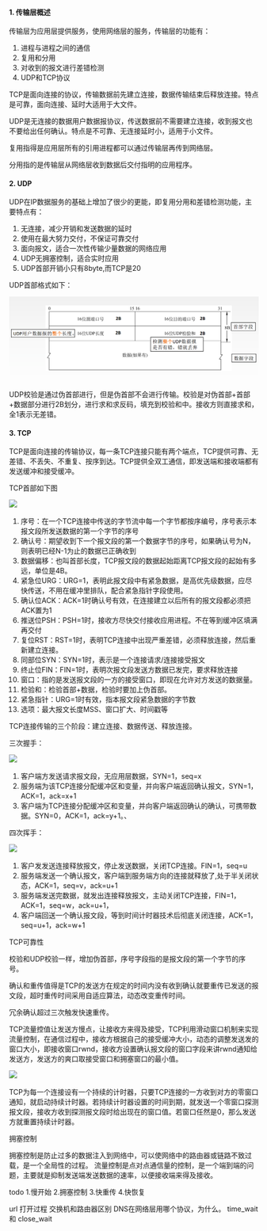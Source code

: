 #### 1. 传输层概述

传输层为应用层提供服务，使用网络层的服务，传输层的功能有：

1. 进程与进程之间的通信
2. 复用和分用
3. 对收到的报文进行差错检测
4. UDP和TCP协议

TCP是面向连接的协议，传输数据前先建立连接，数据传输结束后释放连接。特点是可靠，面向连接、延时大适用于大文件。

UDP是无连接的数据用户数据报协议，传送数据前不需要建立连接，收到报文也不要给出任何确认。特点是不可靠、无连接延时小，适用于小文件。

复用指得是应用层所有的引用进程都可以通过传输层再传到网络层。

分用指的是传输层从网络层收到数据后交付指明的应用程序。

#### 2. UDP

UDP在IP数据服务的基础上增加了很少的更能，即复用分用和差错检测功能，主要特点有：

1. 无连接，减少开销和发送数据的延时
2. 使用在最大努力交付，不保证可靠交付
3. 面向报文，适合一次性传输少量数据的网络应用
4. UDP无拥塞控制，适合实时应用
5. UDP首部开销小只有8byte,而TCP是20

UDP首部格式如下：

![](../Img/udp-head.png)

UDP校验是通过伪首部进行，但是伪首部不会进行传输。校验是对伪首部+首部+数据部分进行2B划分，进行求和求反码，填充到校验和中。接收方则直接求和，全1表示无差错。

#### 3. TCP

TCP是面向连接的传输协议，每一条TCP连接只能有两个端点，TCP提供可靠、无差错、不丢失、不重复、按序到达。TCP提供全双工通信，即发送端和接收端都有发送缓冲和接受缓冲。

TCP首部如下图

![](../Img/tcp-head.png)

1. 序号：在一个TCP连接中传送的字节流中每一个字节都按序编号，序号表示本报文段所发送数据的第一个字节的序号
2. 确认号：期望收到下一个报文段的第一个数据字节的序号，如果确认号为N，则表明已经N-1为止的数据已正确收到
3. 数据偏移：也叫首部长度，TCP报文段的数据起始距离TCP报文段的起始有多远，单位是4B。
4. 紧急位URG：URG=1，表明此报文段中有紧急数据，是高优先级数据，应尽快传送，不用在缓冲里排队，配合紧急指针字段使用。
5. 确认位ACK：ACK=1时确认号有效，在连接建立以后所有的报文段都必须把ACK置为1
6. 推送位PSH：PSH=1时，接收方尽快交付接收应用进程。不在等到缓冲区填满再交付
7. 复位RST：RST=1时，表明TCP连接中出现严重差错，必须释放连接，然后重新建立连接。
8. 同部位SYN：SYN=1时，表示是一个连接请求/连接接受报文
9. 终止位FIN：FIN=1时，表明次报文段发送方数据已发完，要求释放连接
10. 窗口：指的是发送报文段的一方的接受窗口，即现在允许对方发送的数据量。
11. 检验和：检验首部+数据，检验时要加上伪首部。
12. 紧急指针：URG=1时有效，指本报文段紧急数据的字节数
13. 选项：最大报文长度MSS、窗口扩大、时间戳等

TCP连接传输的三个阶段：建立连接、数据传送、释放连接。

三次握手：

![](../Img/3hand.png)

1. 客户端方发送请求报文段，无应用层数据，SYN=1，seq=x
2. 服务端为该TCP连接分配缓冲区和变量，并向客户端返回确认报文，SYN=1，ACK=1，ack=x+1
3. 客户端为TCP连接分配缓冲区和变量，并向客户端返回确认的确认，可携带数据。SYN=0，ACK=1，ack=y+1。、

四次挥手：

![](../Img/4hand.png)

1. 客户发发送连接释放报文，停止发送数据，关闭TCP连接。FIN=1，seq=u
2. 服务端发送一个确认报文，客户端到服务端方向的连接就释放了,处于半关闭状态，ACK=1，seq=v，ack=u+1
3. 服务端发送完数据，就发出连接释放报文，主动关闭TCP连接，FIN=1，ACK=1，seq=w，ack=u+1，
4. 客户端回送一个确认报文段，等到时间计时器技术后彻底关闭连接，ACK=1，seq=u+1，ack=w+1

TCP可靠性

校验和UDP校验一样，增加伪首部，序号字段指的是报文段的第一个字节的序号。

确认和重传值得是TCP的发送方在规定的时间内没有收到确认就要重传已发送的报文段，超时重传时间采用自适应算法，动态改变重传时间。

冗余确认超过三次触发快速重传。

TCP流量控值让发送方慢点，让接收方来得及接受，TCP利用滑动窗口机制来实现流量控制，在通信过程中，接收方根据自己的接受缓冲大小，动态的调整发送发的窗口大小，即接收窗口rwnd，接收方设置确认报文段的窗口字段来讲rwnd通知给发送方，发送方的爽口取接受窗口和拥塞窗口的最小值。

![](../Img/rwnd.png)

TCP为每一个连接设有一个持续的计时器，只要TCP连接的一方收到对方的零窗口通知，就启动持续计时器。若持续计时器设置的时间到期，就发送一个零窗口探测报文段，接收方收到探测报文段时给出现在的窗口值。若窗口任然是0，那么发送方就重置持续计时器。

拥塞控制

拥塞控制是防止过多的数据注入到网络中，可以使网络中的路由器或链路不致过载，是一个全局性的过程。
流量控制是点对点通信量的控制，是一个端到端的问题，主要就是抑制发送端发送数据的速率，以便接收端来得及接收。

todo
1.慢开始
2.拥塞控制
3.快重传
4.快恢复

url 打开过程
交换机和路由器区别
DNS在网络层用哪个协议，为什么。
time_wait 和 close_wait
